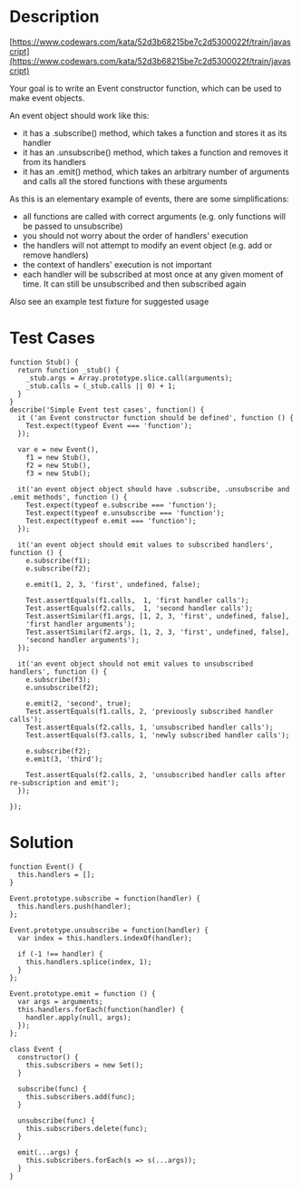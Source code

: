 # Description
[https://www.codewars.com/kata/52d3b68215be7c2d5300022f/train/javascript](https://www.codewars.com/kata/52d3b68215be7c2d5300022f/train/javascript)

Your goal is to write an Event constructor function, which can be used to make event objects.

An event object should work like this:

- it has a .subscribe() method, which takes a function and stores it as its handler
- it has an .unsubscribe() method, which takes a function and removes it from its handlers
- it has an .emit() method, which takes an arbitrary number of arguments and calls all the stored functions with these arguments

As this is an elementary example of events, there are some simplifications:

- all functions are called with correct arguments (e.g. only functions will be passed to unsubscribe)
- you should not worry about the order of handlers' execution
- the handlers will not attempt to modify an event object (e.g. add or remove handlers)
- the context of handlers' execution is not important
- each handler will be subscribed at most once at any given moment of time. It can still be unsubscribed and then subscribed again

Also see an example test fixture for suggested usage

# Test Cases

```
function Stub() {
  return function _stub() {
    _stub.args = Array.prototype.slice.call(arguments);
    _stub.calls = (_stub.calls || 0) + 1;
  }
}
describe('Simple Event test cases', function() {
  it ('an Event constructor function should be defined', function () {
    Test.expect(typeof Event === 'function');
  });
  
  var e = new Event(),
    f1 = new Stub(),
    f2 = new Stub(),
    f3 = new Stub();

  it('an event object object should have .subscribe, .unsubscribe and .emit methods', function () {
    Test.expect(typeof e.subscribe === 'function');
    Test.expect(typeof e.unsubscribe === 'function');
    Test.expect(typeof e.emit === 'function');
  });
  
  it('an event object should emit values to subscribed handlers', function () {
    e.subscribe(f1);
    e.subscribe(f2);
    
    e.emit(1, 2, 3, 'first', undefined, false);
    
    Test.assertEquals(f1.calls,  1, 'first handler calls');
    Test.assertEquals(f2.calls,  1, 'second handler calls');
    Test.assertSimilar(f1.args, [1, 2, 3, 'first', undefined, false],
    'first handler arguments');
    Test.assertSimilar(f2.args, [1, 2, 3, 'first', undefined, false],
    'second handler arguments');  
  });
  
  it('an event object should not emit values to unsubscribed handlers', function () {
    e.subscribe(f3);
    e.unsubscribe(f2);
    
    e.emit(2, 'second', true);
    Test.assertEquals(f1.calls, 2, 'previously subscribed handler calls');
    Test.assertEquals(f2.calls, 1, 'unsubscribed handler calls');
    Test.assertEquals(f3.calls, 1, 'newly subscribed handler calls');
    
    e.subscribe(f2);
    e.emit(3, 'third');
    
    Test.assertEquals(f2.calls, 2, 'unsubscribed handler calls after re-subscription and emit');
  });
  
});
```

# Solution

```
function Event() {
  this.handlers = [];
}

Event.prototype.subscribe = function(handler) {
  this.handlers.push(handler);
};

Event.prototype.unsubscribe = function(handler) {
  var index = this.handlers.indexOf(handler);
  
  if (-1 !== handler) {
    this.handlers.splice(index, 1);
  }
};

Event.prototype.emit = function () {
  var args = arguments;
  this.handlers.forEach(function(handler) {
    handler.apply(null, args);
  });
};
```


```
class Event {
  constructor() {
    this.subscribers = new Set();
  }

  subscribe(func) {
    this.subscribers.add(func);
  }
  
  unsubscribe(func) {
    this.subscribers.delete(func);
  }
  
  emit(...args) {
    this.subscribers.forEach(s => s(...args));
  }
}
```